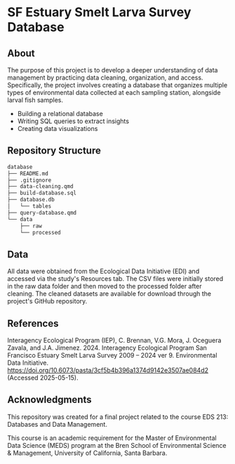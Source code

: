 # SF Estuary Smelt Larva Survey Database

## About
The purpose of this project is to develop a deeper understanding of data management by practicing data cleaning, organization, and access. Specifically, the project involves creating a database that organizes multiple types of environmental data collected at each sampling station, alongside larval fish samples.

- Building a relational database
- Writing SQL queries to extract insights
- Creating data visualizations

## Repository Structure
```bash
database
├── README.md
├── .gitignore
├── data-cleaning.qmd
├── build-database.sql
├── database.db
│   └── tables
├── query-database.qmd
└── data
    ├── raw
    └── processed
```
## Data
All data were obtained from the Ecological Data Initiative (EDI) and accessed via the study's Resources tab. The CSV files were initially stored in the raw data folder and then moved to the processed folder after cleaning. The cleaned datasets are available for download through the project's GitHub repository.

## References
Interagency Ecological Program (IEP), C. Brennan, V.G. Mora, J. Oceguera Zavala, and J.A. Jimenez. 2024. Interagency Ecological Program San Francisco Estuary Smelt Larva Survey 2009 – 2024 ver 9. Environmental Data Initiative. https://doi.org/10.6073/pasta/3cf5b4b396a1374d9142e3507ae084d2 (Accessed 2025-05-15).

## Acknowledgments
This repository was created for a final project related to the course EDS 213: Databases and Data Management.

This course is an academic requirement for the Master of Environmental Data Science (MEDS) program at the Bren School of Environmental Science & Management, University of California, Santa Barbara.
